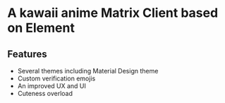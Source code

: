 # A kawaii anime Matrix Client based on Element

## Features
- Several themes including Material Design theme
- Custom verification emojis
- An improved UX and UI
- Cuteness overload
